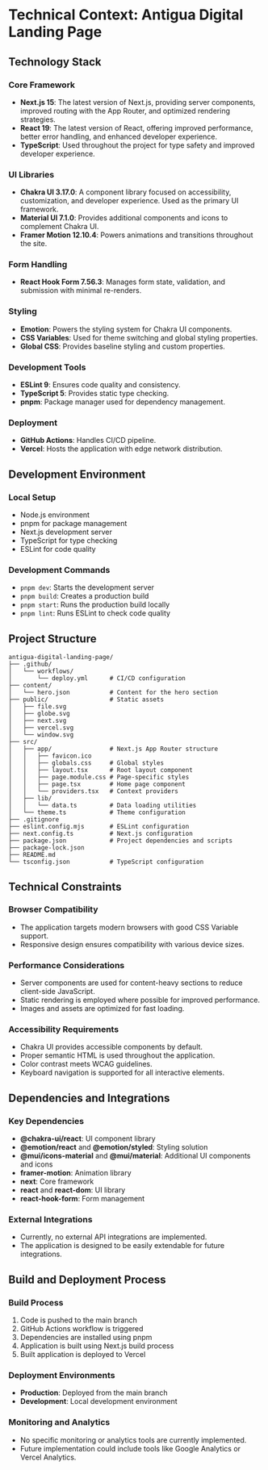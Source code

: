 # Technical Context: Antigua Digital Landing Page

## Technology Stack

### Core Framework
- **Next.js 15**: The latest version of Next.js, providing server components, improved routing with the App Router, and optimized rendering strategies.
- **React 19**: The latest version of React, offering improved performance, better error handling, and enhanced developer experience.
- **TypeScript**: Used throughout the project for type safety and improved developer experience.

### UI Libraries
- **Chakra UI 3.17.0**: A component library focused on accessibility, customization, and developer experience. Used as the primary UI framework.
- **Material UI 7.1.0**: Provides additional components and icons to complement Chakra UI.
- **Framer Motion 12.10.4**: Powers animations and transitions throughout the site.

### Form Handling
- **React Hook Form 7.56.3**: Manages form state, validation, and submission with minimal re-renders.

### Styling
- **Emotion**: Powers the styling system for Chakra UI components.
- **CSS Variables**: Used for theme switching and global styling properties.
- **Global CSS**: Provides baseline styling and custom properties.

### Development Tools
- **ESLint 9**: Ensures code quality and consistency.
- **TypeScript 5**: Provides static type checking.
- **pnpm**: Package manager used for dependency management.

### Deployment
- **GitHub Actions**: Handles CI/CD pipeline.
- **Vercel**: Hosts the application with edge network distribution.

## Development Environment

### Local Setup
- Node.js environment
- pnpm for package management
- Next.js development server
- TypeScript for type checking
- ESLint for code quality

### Development Commands
- `pnpm dev`: Starts the development server
- `pnpm build`: Creates a production build
- `pnpm start`: Runs the production build locally
- `pnpm lint`: Runs ESLint to check code quality

## Project Structure

```
antigua-digital-landing-page/
├── .github/
│   └── workflows/
│       └── deploy.yml      # CI/CD configuration
├── content/
│   └── hero.json           # Content for the hero section
├── public/                 # Static assets
│   ├── file.svg
│   ├── globe.svg
│   ├── next.svg
│   ├── vercel.svg
│   └── window.svg
├── src/
│   ├── app/                # Next.js App Router structure
│   │   ├── favicon.ico
│   │   ├── globals.css     # Global styles
│   │   ├── layout.tsx      # Root layout component
│   │   ├── page.module.css # Page-specific styles
│   │   ├── page.tsx        # Home page component
│   │   └── providers.tsx   # Context providers
│   ├── lib/
│   │   └── data.ts         # Data loading utilities
│   └── theme.ts            # Theme configuration
├── .gitignore
├── eslint.config.mjs       # ESLint configuration
├── next.config.ts          # Next.js configuration
├── package.json            # Project dependencies and scripts
├── package-lock.json
├── README.md
└── tsconfig.json           # TypeScript configuration
```

## Technical Constraints

### Browser Compatibility
- The application targets modern browsers with good CSS Variable support.
- Responsive design ensures compatibility with various device sizes.

### Performance Considerations
- Server components are used for content-heavy sections to reduce client-side JavaScript.
- Static rendering is employed where possible for improved performance.
- Images and assets are optimized for fast loading.

### Accessibility Requirements
- Chakra UI provides accessible components by default.
- Proper semantic HTML is used throughout the application.
- Color contrast meets WCAG guidelines.
- Keyboard navigation is supported for all interactive elements.

## Dependencies and Integrations

### Key Dependencies
- **@chakra-ui/react**: UI component library
- **@emotion/react** and **@emotion/styled**: Styling solution
- **@mui/icons-material** and **@mui/material**: Additional UI components and icons
- **framer-motion**: Animation library
- **next**: Core framework
- **react** and **react-dom**: UI library
- **react-hook-form**: Form management

### External Integrations
- Currently, no external API integrations are implemented.
- The application is designed to be easily extendable for future integrations.

## Build and Deployment Process

### Build Process
1. Code is pushed to the main branch
2. GitHub Actions workflow is triggered
3. Dependencies are installed using pnpm
4. Application is built using Next.js build process
5. Built application is deployed to Vercel

### Deployment Environments
- **Production**: Deployed from the main branch
- **Development**: Local development environment

### Monitoring and Analytics
- No specific monitoring or analytics tools are currently implemented.
- Future implementation could include tools like Google Analytics or Vercel Analytics.
